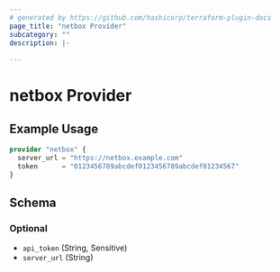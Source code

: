```yaml
---
# generated by https://github.com/hashicorp/terraform-plugin-docs
page_title: "netbox Provider"
subcategory: ""
description: |-
  
---
```


# netbox Provider



## Example Usage

```terraform
provider "netbox" {
  server_url = "https://netbox.example.com"
  token      = "0123456789abcdef0123456789abcdef01234567"
}
```

<!-- schema generated by tfplugindocs -->
## Schema

### Optional

- `api_token` (String, Sensitive)
- `server_url` (String)
